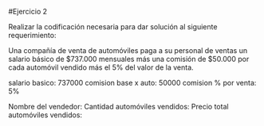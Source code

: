 #Ejercicio 2

Realizar la codificación necesaria para dar solución al siguiente requerimiento:

Una compañía de venta de automóviles paga a su personal de ventas un salario básico de $737.000 mensuales más una comisión de $50.000 por cada automóvil vendido más el 5% del valor de la venta.


salario basico:         737000
comision base x auto:   50000
comision % por venta:   5%


Nombre del vendedor:
Cantidad automóviles vendidos:
Precio total automóviles vendidos:

